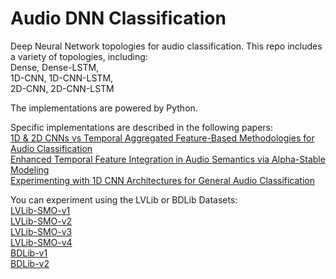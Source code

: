 # Audio DNN Classification
Deep Neural Network topologies for audio classification. This repo includes a variety of topologies, including:  
Dense, Dense-LSTM,  
1D-CNN, 1D-CNN-LSTM,  
2D-CNN, 2D-CNN-LSTM  

The implementations are powered by Python.

Specific implementations are described in the following papers:  
[1D & 2D CNNs vs Temporal Aggregated Feature-Based Methodologies for Audio Classification](https://scholar.google.gr/citations?hl=en&user=PI4P918AAAAJ&view_op=list_works&sortby=pubdate#d=gs_md_cita-d&u=%2Fcitations%3Fview_op%3Dview_citation%26hl%3Den%26user%3DPI4P918AAAAJ%26sortby%3Dpubdate%26citation_for_view%3DPI4P918AAAAJ%3AHDshCWvjkbEC%26tzom%3D-180)  
[Enhanced Temporal Feature Integration in Audio Semantics via Alpha-Stable Modeling](https://scholar.google.gr/citations?hl=en&user=PI4P918AAAAJ&view_op=list_works&sortby=pubdate#d=gs_md_cita-d&u=%2Fcitations%3Fview_op%3Dview_citation%26hl%3Den%26user%3DPI4P918AAAAJ%26sortby%3Dpubdate%26citation_for_view%3DPI4P918AAAAJ%3Ar0BpntZqJG4C%26tzom%3D-180)  
[Experimenting with 1D CNN Architectures for General Audio Classification](https://scholar.google.gr/citations?hl=en&user=PI4P918AAAAJ&view_op=list_works&sortby=pubdate#d=gs_md_cita-d&u=%2Fcitations%3Fview_op%3Dview_citation%26hl%3Den%26user%3DPI4P918AAAAJ%26sortby%3Dpubdate%26citation_for_view%3DPI4P918AAAAJ%3ATQgYirikUcIC%26tzom%3D-180)  

You can experiment using the LVLib or BDLib Datasets:  
[LVLib-SMO-v1](http://research.playcompass.com/files/LVLib-SMO-1.zip)  
[LVLib-SMO-v2](http://research.playcompass.com/files/LVLib-SMO-2.zip)  
[LVLib-SMO-v3](http://research.playcompass.com/files/LVLib-SMO-3.zip)  
[LVLib-SMO-v4](http://research.playcompass.com/files/LVLib-SMO-4.zip)  
[BDLib-v1](http://research.playcompass.com/files/BDLib-1.zip)  
[BDLib-v2](http://research.playcompass.com/files/BDLib-2.zip)  
